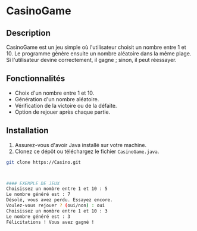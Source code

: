 # CasinoGame

## Description
CasinoGame est un jeu simple où l'utilisateur choisit un nombre entre 1 et 10. Le programme génère ensuite un nombre aléatoire dans la même plage. Si l'utilisateur devine correctement, il gagne ; sinon, il peut réessayer.

## Fonctionnalités
- Choix d'un nombre entre 1 et 10.
- Génération d'un nombre aléatoire.
- Vérification de la victoire ou de la défaite.
- Option de rejouer après chaque partie.

## Installation
1. Assurez-vous d'avoir Java installé sur votre machine.
2. Clonez ce dépôt ou téléchargez le fichier `CasinoGame.java`.

```bash
git clone https://Casino.git



#### EXEMPLE DE JEUX 
Choisissez un nombre entre 1 et 10 : 5
Le nombre généré est : 7
Désolé, vous avez perdu. Essayez encore.
Voulez-vous rejouer ? (oui/non) : oui
Choisissez un nombre entre 1 et 10 : 3
Le nombre généré est : 3
Félicitations ! Vous avez gagné !
